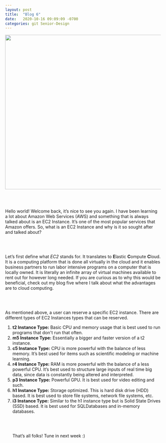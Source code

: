 ```yaml
---
layout: post
title:  "Blog 6"
date:   2020-10-16 09:09:09 -0700
categories: git Senior-Design
---
```

<html>
<style>

body {
background-image: url("https://images.unsplash.com/photo-1502239608882-93b729c6af43?ixlib=rb-1.2.1&ixid=eyJhcHBfaWQiOjEyMDd9&w=1000&q=80");
background-size: cover;
background-color:#C0C0C0;
}
html, body, h1, h2, h3, h4, h5, h6, p {
color:white;
}

</style>

<center> <img src="https://www.invoke.cloud/img/blog/ec2_image.jpeg" draggable="false" height="500" width="900"> </center> 

<br> <br>

<p> Hello world! Welcome back, it’s nice to see you again. I have been learning a lot about Amazon Web Services (AWS) and something that is always talked about is an EC2 Instance. It’s one of the most popular services that Amazon offers. So, what is an EC2 Instance and why is it so sought after and talked about? 

<br><br>

<p> Let’s first define what <i> EC2</i> stands for. It translates to <b>E</b>lastic <b>C</b>ompute <b>C</b>loud. It is a computing platform that is done all virtually in the cloud and it enables business partners to run labor intensive programs on a computer that is locally owned. It is literally an infinite array of virtual machines available to rent out for however long needed. If you are curious as to why this would be beneficial, check out my blog five where I talk about what the advantages are to cloud computing. 

<br><br>

<p> As mentioned above, a user can reserve a specific EC2 instance. There are different types of EC2 Instances types that can be reserved. 

<ol>
<li> <b> t2 Instance Type:</b> Basic CPU and memory usage that is best used to run programs that don't run that often. </li>
<li> <b>m5 Instance Type:</b> Essentially a bigger and faster version of a t2 instance. </li>
<li> <b>c5 Instance Type:</b> CPU is more powerful with the balance of less memory. It’s best used for items such as scientific modeling or machine learning. </li>
<li> <b>r4 Instance Type:</b> RAM is more powerful with the balance of a less powerful CPU. It’s best used to structure large inputs of real time big data, since data is constantly being altered and interpreted. </li>
<li> <b>p3 Instance Type:</b> Powerful GPU. It is best used for video editing and such.</li>
<li> <b>h1 Instance Type:</b> Storage optimized. This is hard disk drive (HDD) based. It is best used to store file systems, network file systems, etc. </li>
<li> <b>i3 Instance Type:</b> Similar to the h1 instance type but is Solid State Drives (SSD) based. It is best used for SQLDatabases and in-memory databases. </li>

<br><br>

<p> That’s all folks! Tune in next week :) </p>

<br> <br>

</html>

